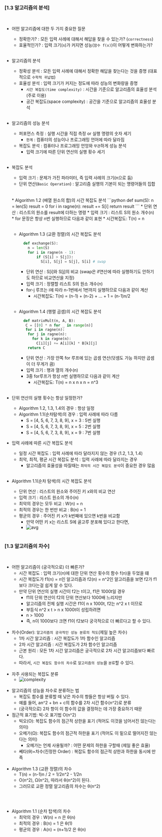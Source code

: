### [1.3 알고리즘의 분석]
<br>

* 어떤 알고리즘에 대한 두 가지 중요한 질문
  * 정확한가? : 모든 입력 사례에 대해서 해답을 찾을 수 있는가? (`correctness`)
  * 효율적인가? : 입력 크기(`n`)가 커지면 성능(`함수 f(x)`)이 어떻게 변화하는가?
<br><br>
* 알고리즘의 분석
  * 정확성 분석 : 모든 입력 사례에 대해서 정확한 해답을 찾는다는 것을 증명 (대표적으로 `수학적 귀납법`)
  * 효율성 분석 : 입력 크기가 커지는 정도에 따라 성능의 변화량을 증명
    * `시간 복잡도(time complexity)` : 시간을 기준으로 알고리즘의 효율성 분석 (주로 이용)
    * 공간 복잡도(space complexity) : 공간을 기준으로 알고리즘의 효율성 분석
<br><br>
* 알고리즘의 성능 분석
  *  퍼포먼스 측정 : 실행 시간을 직접 측정 or 실행 명령의 숫자 세기
     *  `한계` : 컴퓨터의 성능이나 프로그래밍 언어에 따라 달라짐
  * 복잡도 분석 : 컴퓨터나 프로그래밍 언엉와 `무관`하게 성능 분석
    * 입력 크기에 따른 단위 연산의 실행 횟수 세기
<br><br>
* 복잡도 분석
  * 입력 크기 : 문제가 가진 파라미터, 즉 입력 사례의 크기(n으로 둠)
  * 단위 연산(`Basic Operation`) : 알고리즘 실행의 기본이 되는 명령어들의 집합
  <br>
  <br>
  * Algorithm 1.2 (배열 원소의 합)의 시간 복잡도 분석
    ```python
      def sum(S):
        n = len(S)
        result = 0
        for i in ragne(n):
          result += S[i]
        return result
    ```
      * 단위 연산 : 리스트의 원소를 result에 더하는 명령
      * 입력 크기 : 리스트 S의 원소 개수(n)
      * for 문장은 항상 n번 실행하므로 다음과 같이 표현
        * 시간복잡도: T(n) = n
  <br><br>

  * Algorithm 1.3 (교환 정렬)의 시간 복잡도 분석
    ```python
      def exchange(S):
        n = len(S)
        for i in ragne(n - 1):
            if (S[i] > S[j]):
              S[i], S[j] = S[j], S[i] # swap
    ```
      * 단위 연산 : S[i]와 S[j]의 비교 (swap은 if연산에 따라 실행하기도 안하기도 하므로 비교연산을 지정)
      * 입력 크기 : 정렬할 리스트 S의 원소 개수(n)
      * for-j 루프는 i에 따라 n-1번에서 1번까지 실행하므로 다음과 같이 계산
        * 시간복잡도: T(n) = (n-1) + (n-2) + ... + 1 = (n-1)n/2
  <br><br>

  * Algorithm 1.4 (행렬 곱셈)의 시간 복잡도 분석
    ```python
      def matrixMult(n, A, B):
       C = [[0] * n for _ in range(n)]
       for i in ragne(n):
        for j in ragne(n):
          for k in ragne(n):
            C[i][j] += A[i][k] * B[k][j]
        return C
    ```
      * 단위 연산 : 가장 안쪽 for 루프에 있는 곱셈 연산(덧셈도 가능 하지만 곱셈이 더 무게가 큼)
      * 입력 크기 : 행과 열의 개수(n)
      * 3중 for루프가 항상 n번 실행하므로 다음과 같이 계산
        * 시간복잡도: T(n) = n x n x n = n^3
  <br><br>
* 단위 연산의 실행 횟수는 항상 일정한가?
  * Algorithm 1.2, 1.3, 1.4의 경우 : 항상 일정
  * Algorithm 1.1(순차탐색)의 경우 : 입력 사례에 따라 다름
    * S = [4, 5, 6, 7, 3, 8, 9], x = 3 : 5번 실행
    * S = [4, 5, 6, 7, 3, 8, 9], x = 5 : 2번 실행
    * S = [4, 5, 6, 7, 3, 8, 9], x = 9 : 7번 실행

* 입력 사례에 따른 시간 복잡도 분석
  * 일정 시간 복잡도 : 입력 사례에 따라 달라지지 않는 경우 (1.2, 1.3, 1.4)
  * 최악, 최적, 평균 시간 복잡도 분석 : 입력 사례에 따라 달라지는 경우
    * 알고리즘의 효율성을 따질때는 `최악의 시간 복잡도 분석`이 중요한 경우 많음
<br><br>
* Algorithm 1.1(순차 탐색)의 시간 복잡도 분석
  * 단위 연산 : 리스트의 원소와 주어진 키 x와의 비교 연산
  * 입력 크기 : 리스트 원소의 개수(n)
  * 최악의 경우는 모두 비교 : W(n) = n
  * 최적의 경우는 한 번만 비교 : B(n) = 1
  * 평균의 경우 : 주어진 키 x가 k번째에 있으면 k번을 비교함
    * 만약 어떤 키 x는 리스트 S에 골고루 분포해 있다고 한다면,
    * ![avg](https://user-images.githubusercontent.com/66772624/155292391-3170bfa9-2c95-419b-bf06-0e9c26976b4a.png)
<br><br>

### [1.3 알고리즘의 차수]
<br>

* 어떤 알고리즘이 (궁극적으로) 더 빠른가?
  * 시간 복잡도 : 입력 크기(n)에 대한 단위 연산 횟수의 함수 f(n)을 두었을 떄
  * 시간 복잡도가 f1(n) = n인 알고리즘과 f2(n) = n^2인 알고리즘을 보면 f2가 f1보다 크다는걸 쉽게 알 수 있다.
  * 만약 단위 연산의 실행 시간이 f2는 t이고, f1은 1000t일 경우
    * f1의 단위 연산이 f2의 단위 연산보다 1000배 느리지만
    * 알고리즘의 전체 실행 시간은 f1이 n x 1000t, f2는 n^2 x t 이므로
    * 부등식 n^2 x t > n x 1000t이 성립하려면
    * n > 1000
    * 즉, n이 1000보다 크면 f1이 f2보다 궁극적으로 더 빠르다고 할 수 있다.
<br><br>
* 차수(Order): `알고리즘의 궁극적인 성능 분류의 척도`(제일 높은 차수)
  * 1차 시간 알고리즘 : 시간 복잡도가 1차 함수인 알고리즘
  * 2차 시간 알고리즘 : 시간 복잡도가 2차 함수인 알고리즘
  * 근본 원리 : 모든 1차 시간 알고리즘은 궁극적으로 2차 시간 알고리즘보다 빠르다.
  * 따라서, `시간 복잡도 함수의 차수`로 `알고리즘의 성능`을 `분류`할 수 있다.
<br><br>
* 자주 사용되는 복잡도 분류
  * ![complexity](https://user-images.githubusercontent.com/66772624/155300229-04febd42-49c7-462d-935e-4a2a3ce94cdd.png)
<br><br>
* 알고리즘의 성능을 차수로 분류하는 법
  * 복잡도 함수를 분류할 때 낮은 차수의 항들은 항상 버릴 수 있다.
  * 예를 들어, an^2 + bn + c의 함수를 2차 시간 함수(n^2)로 분류
  * (궁극적으로) 2차 항이 이 함수의 값을 결정하는 데 가장 중요하기 때문
* 점근적 표기법: 빅-오 표기법 O(n^2)
  * 빅오(O): 복잡도 함수의 점근적 상한을 표기 (적어도 이것을 넘어서진 않는다는 의미)
  * 오메가(Ω): 복잡도 함수의 점근적 하한을 표기 (적어도 이 밑으로 떨어지진 않는다는 의미)
    * 오메가는 언제 사용될까? : 어떤 문제의 하한을 구할때 (제일 좋은 효율)
  * 쎼타(θ)=차수(진정한 Order) : 복잡도 함수의 점근적 상한과 하한을 동시에 만족
<br><br>
* Algorithm 1.3 (교환 정렬)의 차수
  * T(n) = (n-1)n / 2 = 1/2n^2 - 1/2n
  * O(n^2), Ω(n^2), 따라서 θ(n^2)이 된다.
  * 그러므로 교환 정렬 알고리즘의 차수는 θ(n^2) 

<br><br>
* Algorithm 1.1 (순차 탑색)의 차수
  * 최악의 경우 : W(n) = n 은 θ(n) 
  * 최적의 경우 : B(n) = 1 은 θ(1) 
  * 평균의 경우 : A(n) = (n+1)/2 은 θ(n) 
